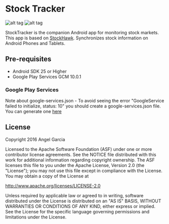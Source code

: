 Stock Tracker
========

![alt tag](https://github.com/an-garcia/Weather/blob/master/readmeImages/Screenshot_1480816607.png)
![alt tag](https://github.com/an-garcia/Weather/blob/master/readmeImages/Screenshot_1480816645.png)

StockTracker is the companion Android app for monitoring stock markets.
This app is based on [StockHawk](https://github.com/udacity/StockHawk).
Synchronizes stock information on Android Phones and Tablets.


Pre-requisites
--------------
- Android SDK 25 or Higher
- Google Play Services GCM 10.0.1


### Google Play Services

Note about google-services.json - To avoid seeing the error "GoogleService failed to initialize, status: 10" you should create a google-services.json file.
You can generate one [here](https://developers.google.com/mobile/add?platform=android)



License
-------
Copyright 2016 Angel Garcia

Licensed to the Apache Software Foundation (ASF) under one or more contributor
license agreements.  See the NOTICE file distributed with this work for
additional information regarding copyright ownership.  The ASF licenses this
file to you under the Apache License, Version 2.0 (the "License"); you may not
use this file except in compliance with the License.  You may obtain a copy of
the License at

http://www.apache.org/licenses/LICENSE-2.0

Unless required by applicable law or agreed to in writing, software
distributed under the License is distributed on an "AS IS" BASIS, WITHOUT
WARRANTIES OR CONDITIONS OF ANY KIND, either express or implied.  See the
License for the specific language governing permissions and limitations under
the License.

